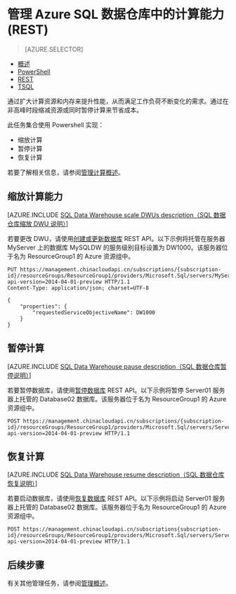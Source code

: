 <properties
   pageTitle="管理 Azure SQL 数据仓库中的计算能力 (REST) | Azure"
   description="用于管理计算能力的 PowerShell 任务。通过调整 DWU 缩放计算资源。或者，暂停和恢复计算资源来节省成本。"
   services="sql-data-warehouse"
   documentationCenter="NA"
   authors="barbkess"
   manager="barbkess"
   editor=""/>

<tags
   ms.service="sql-data-warehouse"
   ms.date="08/08/2016"
   wacn.date="09/26/2016"/>

# 管理 Azure SQL 数据仓库中的计算能力 (REST)

> [AZURE.SELECTOR]
- [概述](/documentation/articles/sql-data-warehouse-manage-compute-overview/)
- [PowerShell](/documentation/articles/sql-data-warehouse-manage-compute-powershell/)
- [REST](/documentation/articles/sql-data-warehouse-manage-compute-rest-api/)
- [TSQL](/documentation/articles/sql-data-warehouse-manage-compute-tsql/)


通过扩大计算资源和内存来提升性能，从而满足工作负荷不断变化的需求。通过在非高峰时段缩减资源或同时暂停计算来节省成本。

此任务集合使用 Powershell 实现：

- 缩放计算
- 暂停计算
- 恢复计算

若要了解相关信息，请参阅[管理计算概述][]。

<a name="scale-performance-bk"></a>
<a name="scale-compute-bk"></a>

## 缩放计算能力

[AZURE.INCLUDE [SQL Data Warehouse scale DWUs description（SQL 数据仓库缩放 DWU 说明）](../../includes/sql-data-warehouse-scale-dwus-description)]

若要更改 DWU，请使用[创建或更新数据库][] REST API。以下示例将托管在服务器 MyServer 上的数据库 MySQLDW 的服务级别目标设置为 DW1000。该服务器位于名为 ResourceGroup1 的 Azure 资源组中。

```
PUT https://management.chinacloudapi.cn/subscriptions/{subscription-id}/resourceGroups/ResourceGroup1/providers/Microsoft.Sql/servers/MyServer/databases/MySQLDW?api-version=2014-04-01-preview HTTP/1.1
Content-Type: application/json; charset=UTF-8

{
    "properties": {
        "requestedServiceObjectiveName": DW1000
    }
}
```

<a name="pause-compute-bk"></a>

## 暂停计算

[AZURE.INCLUDE [SQL Data Warehouse pause description（SQL 数据仓库暂停说明）](../../includes/sql-data-warehouse-pause-description)]

若要暂停数据库，请使用[暂停数据库][] REST API。以下示例将暂停 Server01 服务器上托管的 Database02 数据库。该服务器位于名为 ResourceGroup1 的 Azure 资源组中。

```
POST https://management.chinacloudapi.cn/subscriptions/{subscription-id}/resourceGroups/ResourceGroup1/providers/Microsoft.Sql/servers/Server01/databases/Database02/pause?api-version=2014-04-01-preview HTTP/1.1
```

<a name="resume-compute-bk"></a>

## 恢复计算

[AZURE.INCLUDE [SQL Data Warehouse resume description（SQL 数据仓库恢复说明）](../../includes/sql-data-warehouse-resume-description)]

若要启动数据库，请使用[恢复数据库][] REST API。以下示例将启动 Server01 服务器上托管的 Database02 数据库。该服务器位于名为 ResourceGroup1 的 Azure 资源组中。

```
POST https://management.chinacloudapi.cn/subscriptions{subscription-id}/resourceGroups/ResourceGroup1/providers/Microsoft.Sql/servers/Server01/databases/Database02/resume?api-version=2014-04-01-preview HTTP/1.1
```

<a name="next-steps-bk"></a>

## 后续步骤

有关其他管理任务，请参阅[管理概述][]。

<!--Image references-->

<!--Article references-->
[管理概述]: /documentation/articles/sql-data-warehouse-overview-manage/
[管理计算概述]: /documentation/articles/sql-data-warehouse-manage-compute-overview/

<!--MSDN references-->
[暂停数据库]: https://msdn.microsoft.com/zh-cn/library/azure/mt718817.aspx
[恢复数据库]: https://msdn.microsoft.com/zh-cn/library/azure/mt718820.aspx
[创建或更新数据库]: https://msdn.microsoft.com/zh-cn/library/azure/mt163685.aspx

<!--Other Web references-->

[Azure portal]: http://portal.azure.cn/

<!---HONumber=Mooncake_0808_2016-->
